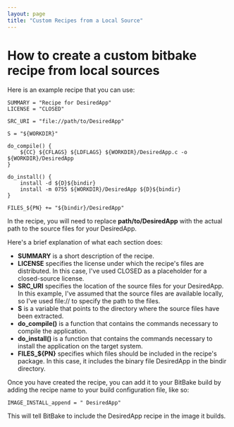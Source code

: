 ```yaml
---
layout: page
title: "Custom Recipes from a Local Source"
---
```


# How to create a custom bitbake recipe from local sources

Here is an example recipe that you can use:
```
SUMMARY = "Recipe for DesiredApp"
LICENSE = "CLOSED"

SRC_URI = "file://path/to/DesiredApp"

S = "${WORKDIR}"

do_compile() {
    ${CC} ${CFLAGS} ${LDFLAGS} ${WORKDIR}/DesiredApp.c -o ${WORKDIR}/DesiredApp
}

do_install() {
    install -d ${D}${bindir}
    install -m 0755 ${WORKDIR}/DesiredApp ${D}${bindir}
}

FILES_${PN} += "${bindir}/DesiredApp"
```
In the recipe, you will need to replace **path/to/DesiredApp** with the actual path to the source files for your DesiredApp.

Here's a brief explanation of what each section does:

* **SUMMARY** is a short description of the recipe.
* **LICENSE** specifies the license under which the recipe's files are distributed. In this case, I've used CLOSED as a placeholder for a closed-source license.
* **SRC_URI** specifies the location of the source files for your DesiredApp. In this example, I've assumed that the source files are available locally, so I've used file:// to specify the path to the files.
* **S** is a variable that points to the directory where the source files have been extracted.
* **do_compile()** is a function that contains the commands necessary to compile the application.
* **do_install()** is a function that contains the commands necessary to install the application on the target system.
* **FILES_${PN}** specifies which files should be included in the recipe's package. In this case, it includes the binary file DesiredApp in the bindir directory.

Once you have created the recipe, you can add it to your BitBake build by adding the recipe name to your build configuration file, like so:
```
IMAGE_INSTALL_append = " DesiredApp"
```
This will tell BitBake to include the DesiredApp recipe in the image it builds.
